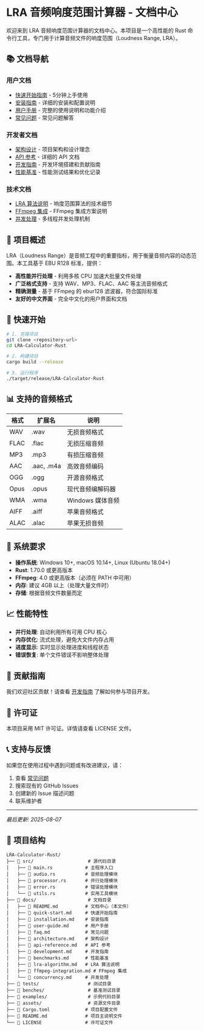 # LRA 音频响度范围计算器 - 文档中心

欢迎来到 LRA 音频响度范围计算器的文档中心。本项目是一个高性能的 Rust 命令行工具，专门用于计算音频文件的响度范围（Loudness Range, LRA）。

## 📚 文档导航

### 用户文档
- [快速开始指南](./quick-start.md) - 5分钟上手使用
- [安装指南](./installation.md) - 详细的安装和配置说明
- [用户手册](./user-guide.md) - 完整的使用说明和功能介绍
- [常见问题](./faq.md) - 常见问题解答

### 开发者文档
- [架构设计](./architecture.md) - 项目架构和设计理念
- [API 参考](./api-reference.md) - 详细的 API 文档
- [开发指南](./development.md) - 开发环境搭建和贡献指南
- [性能基准](./benchmarks.md) - 性能测试结果和优化记录

### 技术文档
- [LRA 算法说明](./lra-algorithm.md) - 响度范围算法的技术细节
- [FFmpeg 集成](./ffmpeg-integration.md) - FFmpeg 集成方案说明
- [并发处理](./concurrency.md) - 多线程并发处理机制

## 🎯 项目概述

LRA（Loudness Range）是音频工程中的重要指标，用于衡量音频内容的动态范围。本工具基于 EBU R128 标准，提供：

- **高性能并行处理** - 利用多核 CPU 加速大批量文件处理
- **广泛格式支持** - 支持 WAV、MP3、FLAC、AAC 等主流音频格式
- **精确测量** - 基于 FFmpeg 的 ebur128 滤波器，符合国际标准
- **友好的中文界面** - 完全中文化的用户界面和文档

## 🚀 快速开始

```bash
# 1. 克隆项目
git clone <repository-url>
cd LRA-Calculator-Rust

# 2. 构建项目
cargo build --release

# 3. 运行程序
./target/release/LRA-Calculator-Rust
```

## 📊 支持的音频格式

| 格式 | 扩展名 | 说明 |
|------|--------|------|
| WAV | .wav | 无损音频格式 |
| FLAC | .flac | 无损压缩音频 |
| MP3 | .mp3 | 有损压缩音频 |
| AAC | .aac, .m4a | 高效音频编码 |
| OGG | .ogg | 开源音频格式 |
| Opus | .opus | 现代音频编解码器 |
| WMA | .wma | Windows 媒体音频 |
| AIFF | .aiff | 苹果音频格式 |
| ALAC | .alac | 苹果无损音频 |

## 🔧 系统要求

- **操作系统**: Windows 10+, macOS 10.14+, Linux (Ubuntu 18.04+)
- **Rust**: 1.70.0 或更高版本
- **FFmpeg**: 4.0 或更高版本（必须在 PATH 中可用）
- **内存**: 建议 4GB 以上（处理大量文件时）
- **存储**: 根据音频文件数量而定

## 📈 性能特性

- **并行处理**: 自动利用所有可用 CPU 核心
- **内存优化**: 流式处理，避免大文件内存占用
- **进度显示**: 实时显示处理进度和线程状态
- **错误恢复**: 单个文件错误不影响整体处理

## 🤝 贡献指南

我们欢迎社区贡献！请查看 [开发指南](./development.md) 了解如何参与项目开发。

## 📄 许可证

本项目采用 MIT 许可证。详情请查看 LICENSE 文件。

## 📞 支持与反馈

如果您在使用过程中遇到问题或有改进建议，请：

1. 查看 [常见问题](./faq.md)
2. 搜索现有的 GitHub Issues
3. 创建新的 Issue 描述问题
4. 联系维护者

---

*最后更新: 2025-08-07*

## 📁 项目结构

```
LRA-Calculator-Rust/
├── 📁 src/                    # 源代码目录
│   ├── 📄 main.rs            # 主程序入口
│   ├── 📄 audio.rs           # 音频处理模块
│   ├── 📄 processor.rs       # 并行处理模块
│   ├── 📄 error.rs           # 错误处理模块
│   └── 📄 utils.rs           # 实用工具模块
├── 📁 docs/                   # 文档目录
│   ├── 📄 README.md          # 文档中心（本文件）
│   ├── 📄 quick-start.md     # 快速开始指南
│   ├── 📄 installation.md    # 安装指南
│   ├── 📄 user-guide.md      # 用户手册
│   ├── 📄 faq.md             # 常见问题
│   ├── 📄 architecture.md    # 架构设计
│   ├── 📄 api-reference.md   # API 参考
│   ├── 📄 development.md     # 开发指南
│   ├── 📄 benchmarks.md      # 性能基准
│   ├── 📄 lra-algorithm.md   # LRA 算法说明
│   ├── 📄 ffmpeg-integration.md # FFmpeg 集成
│   └── 📄 concurrency.md     # 并发处理
├── 📁 tests/                  # 测试目录
├── 📁 benches/                # 基准测试目录
├── 📁 examples/               # 示例代码目录
├── 📁 assets/                 # 资源文件目录
├── 📄 Cargo.toml             # 项目配置文件
├── 📄 README.md              # 项目主说明文件
└── 📄 LICENSE                # 许可证文件
```
